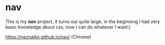 # nav

This is my ***nav*** project, it turns out quite large, in the
beginning I had very basic knowledge about *css*, now I can do
whatever I want:)

https://neznajko.github.io/nav/ (Chrome)
